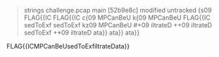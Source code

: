 > strings challenge.pcap                                                                                                                                                        main [52b9e8c] modified untracked
{s09
FLAG{{IC
FLAG{{IC
c{09
MPCanBeU
k{09
MPCanBeU
FLAG{{IC
sedToExf
sedToExf
kz09
MPCanBeU
#+09
iltrateD
++09
iltrateD
sedToExf
+*09
iltrateD
ata}}
ata}}
ata}}

FLAG{{ICMPCanBeUsedToExfiltrateData}}
